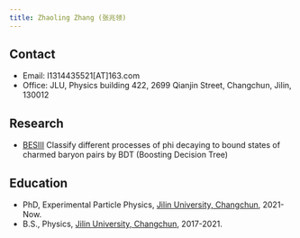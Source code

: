 ```yaml
---
title: Zhaoling Zhang (张兆领)
---
```


## Contact
- Email: l1314435521[AT]163.com
- Office: JLU, Physics building 422, 2699 Qianjin Street, Changchun, Jilin, 130012

## Research
- [BESIII](http://bes3.ihep.ac.cn) Classify different processes of phi decaying to bound states of charmed baryon pairs by BDT (Boosting Decision Tree)

## Education
- PhD, Experimental Particle Physics, [Jilin University, Changchun](https://phy.jlu.edu.cn/), 2021-Now.
- B.S., Physics, [Jilin University, Changchun](https://phy.jlu.edu.cn/), 2017-2021.

